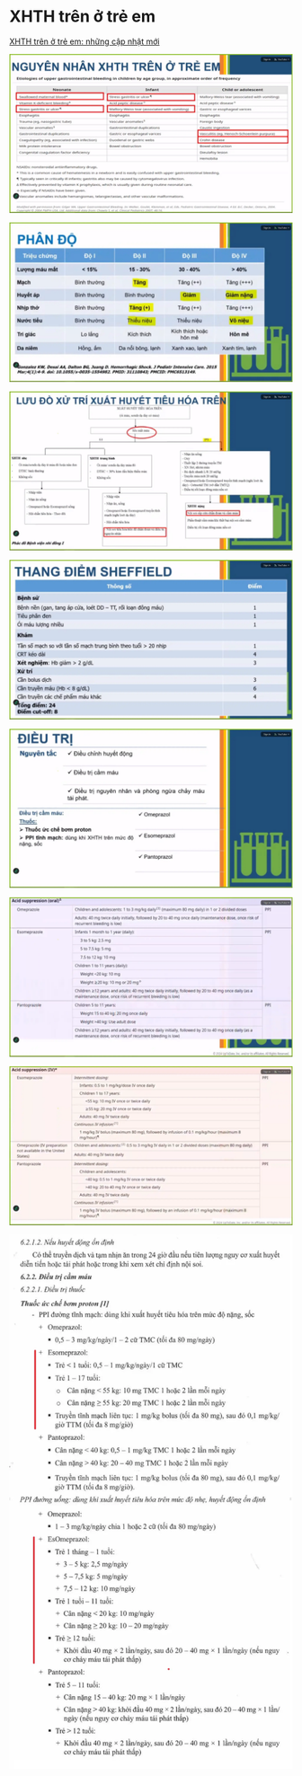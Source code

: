 # XHTH trên ở trẻ em
  
[XHTH trên ở trẻ em: những cập nhật mới](https://www.youtube.com/live/Ih4tfHpa_9g?si=TGLE6TBSRyPSl7xX&t=3064)
  

  
![XHTH trên ở trẻ em-20240808220625462.webp](./200%20FILES/201%20Image/XHTH%20tr%C3%AAn%20%E1%BB%9F%20tr%E1%BA%BB%20em-20240808220625462.webp)
  
![XHTH trên ở trẻ em-20240808220640411.webp](./200%20FILES/201%20Image/XHTH%20tr%C3%AAn%20%E1%BB%9F%20tr%E1%BA%BB%20em-20240808220640411.webp)
  
![XHTH trên ở trẻ em-20240808220612022.webp](./200%20FILES/201%20Image/XHTH%20tr%C3%AAn%20%E1%BB%9F%20tr%E1%BA%BB%20em-20240808220612022.webp)
  
![XHTH trên ở trẻ em-20240808220710201.webp](./200%20FILES/201%20Image/XHTH%20tr%C3%AAn%20%E1%BB%9F%20tr%E1%BA%BB%20em-20240808220710201.webp)
  
![XHTH trên ở trẻ em-20240808220747189.webp](./200%20FILES/201%20Image/XHTH%20tr%C3%AAn%20%E1%BB%9F%20tr%E1%BA%BB%20em-20240808220747189.webp)
  
![XHTH trên ở trẻ em-20240808221827659.webp](./200%20FILES/201%20Image/XHTH%20tr%C3%AAn%20%E1%BB%9F%20tr%E1%BA%BB%20em-20240808221827659.webp)
  
![XHTH trên ở trẻ em-20240808221846126.webp](./200%20FILES/201%20Image/XHTH%20tr%C3%AAn%20%E1%BB%9F%20tr%E1%BA%BB%20em-20240808221846126.webp)
  
![XHTH trên ở trẻ em-20240808221318339.webp](./200%20FILES/201%20Image/XHTH%20tr%C3%AAn%20%E1%BB%9F%20tr%E1%BA%BB%20em-20240808221318339.webp)
  

  

  

  

  

  

  

  
